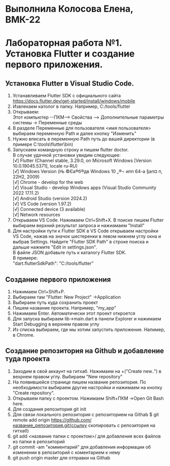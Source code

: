 # Выполнила Колосова Елена, ВМК-22
# Лабораторная работа №1. Установка Flutter и создание первого приложения.

## Установка Flutter в Visual Studio Code.
1. Устанавливаем Flutter SDK с официального сайта https://docs.flutter.dev/get-started/install/windows/mobile
2. Извлекаем католог в папку. Например, C:/tools/flutter
3. Открываем:    
Этот компьютер --ПКМ--> Свойства --> Дополнительные параметры системы -> Переменные среды
4. В разделе Переменные для пользователя <имя пользователя> выбираем переменную Path и далее кнопку "Изменить"
5. Нужно вписать в переменную Path путь до вашей директории (в примере C:\tools\flutter\bin)
6. Запускаем командную строку и пишем flutter doctor.  
   В случае  удачной установки увидим следующее:  
    [√] Flutter (Channel stable, 3.29.0, on Microsoft Windows [Version 10.0.19045.5371], locale ru-RU)  
    [√] Windows Version (Њ ©Єа®б®дв Windows 10 „®¬ и­пп 64-а §ап¤­ п, 22H2, 2009)  
    [√] Chrome - develop for the web  
    [√] Visual Studio - develop Windows apps (Visual Studio Community 2022 17.11.2)  
    [√] Android Studio (version 2024.2)  
    [√] VS Code (version 1.97.2)  
    [√] Connected device (3 available)  
    [√] Network resources  
7. Открываем VS Code. Нажимаем Ctrl+Shift+X. В поиске пишем Flutter выбираем верхний результат запроса и нажиамаем "Install"
8. Для настройки пути к Flutter SDK в VS Code открываем настройки VS Code, нажав на значок шестеренки в левом нижнем углу окна и выбрав Settings. Найдите "Flutter SDK Path" в строке поиска и дальше нажмите "Edit in settings.json".  
В файле JSON добавьте путь к каталогу Flutter SDK.   
В примере:  
"dart.flutterSdkPath": "C:/tools/flutter"

## Создание первого приложения
1. Нажимаем Ctrl+Shift+P.    
2. Выбираем там "Flutter: New Project" ->Application  
3. Выбираем путь куда сохранить проект  
4. Пишем название проекта. Например, "my_app"  
5. Нажимаем Enter. Автоматически этот проект откроется
6. Для запуска выбираем lib->main.dart в панели Explorer и нажимаем Start Debugging в верхнем правом углу
7. Из списка выбираем, где мы хотим запустить приложение. Напимер, в Chrome.


## Создание репозитория на Github и добавление туда проекта
1. Заходим в свой аккаунт на гитхаб. Нажимаем на +("Create new..") в вехрнем правом углу. Выбираем "New repository"
2. На появившейся странице пишем название репозитория. По необходимости выбираем другие настройки и нажимаем на кнопку "Create repository".
3. Открываем папку с проектом. Нажимаем Shift+ПКМ ->Open Git Bash here.
4. Для создания репозитория git init
5. Для связи локального репозитория с репозиторием на Githab $ git remote add origin https://github.com/название_репозитория.git(ссылку скопировать с репозитория на гитхаб)
6. git add <название папки с проектом>/ для добавления всех файлов из папки в репозиторий
7. git commit -am "комментарий" для добавления информации об изменении в репозиторий с коментарием к нему
8. git push origin master для отправки на Githab





